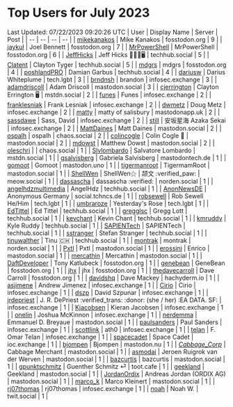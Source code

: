 # Top Users for July 2023
Last Updated: 07/22/2023 09:20:26 UTC
| User | Display Name | Server | Post |
| -- | -- | -- | -- |
| [mikekanakos](https://fosstodon.org/@mikekanakos) | Mike Kanakos | fosstodon.org | 9 |
| [jaykul](https://fosstodon.org/@jaykul) | Joel Bennett | fosstodon.org | 7 |
| [MrPowerShell](https://fosstodon.org/@MrPowerShell) | MrPowerShell | fosstodon.org | 6 |
| [JeffHicks](https://techhub.social/@JeffHicks) | Jeff Hicks 🐶🎼🍷🖥️ | techhub.social | 5 |
| [Clatent](https://techhub.social/@Clatent) | Clayton Tyger | techhub.social | 5 |
| [mdgrs](https://fosstodon.org/@mdgrs) | mdgrs | fosstodon.org | 4 |
| [poshlandPRO](https://techhub.social/@poshlandPRO) | Damian Garbus | techhub.social | 4 |
| [dariusw](https://tech.lgbt/@dariusw) | Darius Whiteplume | tech.lgbt | 3 |
| [brndnsh](https://infosec.exchange/@brndnsh) | brandon | infosec.exchange | 3 |
| [adamdriscoll](https://mastodon.social/@adamdriscoll) | Adam Driscoll | mastodon.social | 3 |
| [cjerrington](https://mstdn.social/@cjerrington) | Clayton Errington 🖥️ | mstdn.social | 2 |
| [funes](https://infosec.exchange/@funes) | Funes | infosec.exchange | 2 |
| [franklesniak](https://infosec.exchange/@franklesniak) | Frank Lesniak | infosec.exchange | 2 |
| [dwmetz](https://infosec.exchange/@dwmetz) | Doug Metz | infosec.exchange | 2 |
| [matty](https://mastodonapp.uk/@matty) | matty of salisbury | mastodonapp.uk | 2 |
| [sassdawe](https://infosec.exchange/@sassdawe) | Sass, David | infosec.exchange | 2 |
| [still](https://infosec.exchange/@still) | 安坂星海 Azaka Sekai | infosec.exchange | 2 |
| [MattDaines](https://mastodon.social/@MattDaines) | Matt Daines | mastodon.social | 2 |
| [ospalh](https://chaos.social/@ospalh) | ospalh | chaos.social | 2 |
| [colincogle](https://mastodon.social/@colincogle) | Colin Cogle 🔵 | mastodon.social | 2 |
| [mdowst](https://mastodon.social/@mdowst) | Matthew Dowst | mastodon.social | 2 |
| [oleschri](https://chaos.social/@oleschri) |  | chaos.social | 1 |
| [Slvlombardo](https://mstdn.social/@Slvlombardo) | Salvatore Lombardo | mstdn.social | 1 |
| [gsalvisberg](https://mastodontech.de/@gsalvisberg) | Gabriela Salvisberg | mastodontech.de | 1 |
| [gomoot](https://mastodon.uno/@gomoot) | Gomoot | mastodon.uno | 1 |
| [tigermanroot](https://mastodon.social/@tigermanroot) | TigermamRoot | mastodon.social | 1 |
| [ShellWen](https://meow.social/@ShellWen) | ShellWen⚝ | 颉文 :verified_paw: | meow.social | 1 |
| [dassascha](https://norden.social/@dassascha) | dassascha :verified: | norden.social | 1 |
| [angelhdzmultimedia](https://techhub.social/@angelhdzmultimedia) | AngelHdz | techhub.social | 1 |
| [AnonNewsDE](https://social.tchncs.de/@AnonNewsDE) | Anonymous Germany | social.tchncs.de | 1 |
| [robsewell](https://tech.lgbt/@robsewell) | Rob Sewell He/Him | tech.lgbt | 1 |
| [umbraroze](https://tech.lgbt/@umbraroze) | Yesterday's Rose | tech.lgbt | 1 |
| [EdTittel](https://techhub.social/@EdTittel) | Ed Tittel | techhub.social | 1 |
| [gregglsc](https://techhub.social/@gregglsc) | Gregg Lott | techhub.social | 1 |
| [kevchant](https://techhub.social/@kevchant) | Kevin Chant | techhub.social | 1 |
| [kmruddy](https://techhub.social/@kmruddy) | Kyle Ruddy | techhub.social | 1 |
| [SAPIENTech](https://techhub.social/@SAPIENTech) | SAPIENTech | techhub.social | 1 |
| [sstranger](https://techhub.social/@sstranger) | Stefan Stranger | techhub.social | 1 |
| [tinuwalther](https://techhub.social/@tinuwalther) | Tinu 🇨🇭 | techhub.social | 1 |
| [montrak](https://norden.social/@montrak) | montrak | norden.social | 1 |
| [Pxtl](https://mastodon.social/@Pxtl) | Pxtl | mastodon.social | 1 |
| [erossini](https://mastodon.social/@erossini) | Enrico | mastodon.social | 1 |
| [mercathin](https://mastodon.social/@mercathin) | Mercathin | mastodon.social | 1 |
| [DaftDeveloper](https://fosstodon.org/@DaftDeveloper) | Tony Katlubeck | fosstodon.org | 1 |
| [genebean](https://fosstodon.org/@genebean) | GeneBean | fosstodon.org | 1 |
| [jhx](https://fosstodon.org/@jhx) | jhx | fosstodon.org | 1 |
| [thedavecarroll](https://fosstodon.org/@thedavecarroll) | Dave Carroll | fosstodon.org | 1 |
| [davidshq](https://hachyderm.io/@davidshq) | Dave Mackey | hachyderm.io | 1 |
| [asjimene](https://infosec.exchange/@asjimene) | Andrew Jimenez | infosec.exchange | 1 |
| [Cirio](https://infosec.exchange/@Cirio) | Cirio | infosec.exchange | 1 |
| [dszp](https://infosec.exchange/@dszp) | David Szpunar | infosec.exchange | 1 |
| [jrdepriest](https://infosec.exchange/@jrdepriest) | J. R. DePriest :verified_trans: :donor: (she / her) :EA DATA. SF: | infosec.exchange | 1 |
| [Kjacobsen](https://infosec.exchange/@Kjacobsen) | Kieran Jacobsen | infosec.exchange | 1 |
| [onelin](https://infosec.exchange/@onelin) | Joshua McKinnon | infosec.exchange | 1 |
| [nerdemma](https://mastodon.social/@nerdemma) | Emmanuel D. Breyaue | mastodon.social | 1 |
| [paulsanders](https://infosec.exchange/@paulsanders) | Paul Sanders | infosec.exchange | 1 |
| [scottlink](https://infosec.exchange/@scottlink) | ath0 | infosec.exchange | 1 |
| [telan](https://infosec.exchange/@telan) | F. Omar Telan | infosec.exchange | 1 |
| [spacecadet](https://ioc.exchange/@spacecadet) | Space Cadet | ioc.exchange | 1 |
| [bjompen](https://mastodon.nu/@bjompen) | Bjompen | mastodon.nu | 1 |
| [_Cabbage_Corp_](https://mastodon.social/@_Cabbage_Corp_) | Cabbage Merchant | mastodon.social | 1 |
| [asmodai](https://mastodon.social/@asmodai) | Jeroen Ruigrok van der Werven | mastodon.social | 1 |
| [bazcurtis](https://mastodon.social/@bazcurtis) | bazcurtis | mastodon.social | 1 |
| [gpunktschmitz](https://toot.cafe/@gpunktschmitz) | Guenther Schmitz ⏎ | toot.cafe | 1 |
| [geekland](https://mastodon.social/@geekland) | Geekland | mastodon.social | 1 |
| [JordanOrdix](https://mastodon.social/@JordanOrdix) | Andreas Jordan (ORDIX AG) | mastodon.social | 1 |
| [marco_k](https://mastodon.social/@marco_k) | Marco Kleinert | mastodon.social | 1 |
| [rj07thomas](https://infosec.exchange/@rj07thomas) | rj07thomas | infosec.exchange | 1 |
| [noah](https://twit.social/@noah) | Noah W. | twit.social | 1 |
